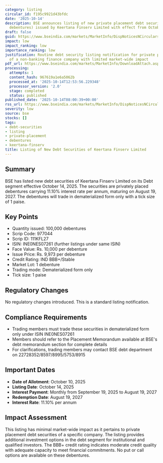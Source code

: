 ```yaml
---
category: listing
circular_id: f195c9921d43bfdc
date: '2025-10-14'
description: BSE announces listing of new private placement debt securities (11.10%
  debentures) issued by Keertana Finserv Limited with effect from October 14, 2025.
draft: false
guid: https://www.bseindia.com/markets/MarketInfo/DispNoticesNCirculars.aspx?Noticeid={D4C58074-2B7E-40D8-97B8-6F38339395B4}&noticeno=20251014-8&dt=10/14/2025&icount=8&totcount=34&flag=0
impact: low
impact_ranking: low
importance_ranking: low
justification: Routine debt security listing notification for private placement debentures
  of a non-banking finance company with limited market-wide impact
pdf_url: https://www.bseindia.com/markets/MarketInfo/DownloadAttach.aspx?id=20251014-8&attachedId=
processing:
  attempts: 1
  content_hash: 967619a1e6a5062b
  processed_at: '2025-10-14T12:53:56.229348'
  processor_version: '2.0'
  stage: completed
  status: published
published_date: '2025-10-14T08:00:39+00:00'
rss_url: https://www.bseindia.com/markets/MarketInfo/DispNoticesNCirculars.aspx?Noticeid={D4C58074-2B7E-40D8-97B8-6F38339395B4}&noticeno=20251014-8&dt=10/14/2025&icount=8&totcount=34&flag=0
severity: low
source: bse
stocks: []
tags:
- debt-securities
- listing
- private-placement
- debentures
- keertana-finserv
title: Listing of New Debt Securities of Keertana Finserv Limited
---
```


## Summary

BSE has listed new debt securities of Keertana Finserv Limited on its Debt segment effective October 14, 2025. The securities are privately placed debentures carrying 11.10% interest rate per annum, maturing on August 19, 2027. The debentures will trade in dematerialized form only with a tick size of 1 paise.

## Key Points

- Quantity issued: 100,000 debentures
- Scrip Code: 977044
- Scrip ID: 111KFL27
- ISIN: INE0NES07261 (further listings under same ISIN)
- Face Value: Rs. 10,000 per debenture
- Issue Price: Rs. 9,973 per debenture
- Credit Rating: IND BBB+/Stable
- Market Lot: 1 debenture
- Trading mode: Dematerialized form only
- Tick size: 1 paise

## Regulatory Changes

No regulatory changes introduced. This is a standard listing notification.

## Compliance Requirements

- Trading members must trade these securities in dematerialized form only under ISIN INE0NES07261
- Members should refer to the Placement Memorandum available at BSE's debt memorandum section for complete details
- For clarifications, trading members may contact BSE debt department on 22728352/8597/8995/5753/8915

## Important Dates

- **Date of Allotment**: October 10, 2025
- **Listing Date**: October 14, 2025
- **Interest Payment**: Monthly from September 19, 2025 to August 19, 2027
- **Redemption Date**: August 19, 2027
- **Interest Rate**: 11.10% per annum

## Impact Assessment

This listing has minimal market-wide impact as it pertains to private placement debt securities of a specific company. The listing provides additional investment options in the debt segment for institutional and qualified investors. The BBB+ credit rating indicates moderate credit quality with adequate capacity to meet financial commitments. No put or call options are available on these debentures.